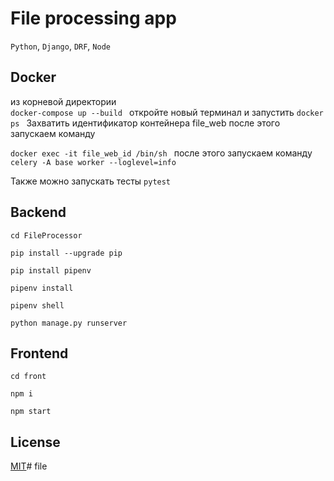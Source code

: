 # File processing app

```Python```, ```Django```,  ```DRF```, ```Node```

## Docker
из корневой директории  
```docker-compose up --build ```
откройте новый терминал и запустить 
```docker ps ```
Захватить идентификатор контейнера file_web
после этого запускаем команду

```docker exec -it file_web_id /bin/sh ```
после этого запускаем команду
```celery -A base worker --loglevel=info ```

Также можно запускать тесты
```pytest ```
## Backend

```cd FileProcessor ```

```pip install --upgrade pip```

```pip install pipenv```

```pipenv install```

```pipenv shell```

```python manage.py runserver```



## Frontend


```cd front ```

```npm i ```

```npm start ```


## License

[MIT](https://choosealicense.com/licenses/mit/)# file
